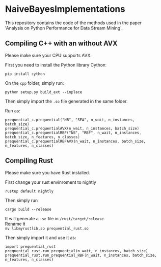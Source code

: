 # NaiveBayesImplementations
This repository contains the code of the methods used in the paper 'Analysis on Python Performance for Data Stream Mining'.

## Compiling C++ with an without AVX
Please make sure your CPU supports AVX.

First you need to install the Python library Cython:  
```
pip install cython
```

On the ```cpp``` folder, simply run:  
```
python setup.py build_ext --inplace
```

Then simply import the ```.so``` file generated in the same folder.

Run as:

```
prequential_c.prequential("NB", "SEA", n_wait, n_instances, batch_size)
prequential_c.prequentialAVX(n_wait, n_instances, batch_size)
prequential_c.prequentialRBF("NB", "RBF", n_wait, n_instances, batch_size, n_features, n_classes)
prequential_c.prequentialRBFAVX(n_wait, n_instances, batch_size, n_features, n_classes)

```

## Compiling Rust
Please make sure you have Rust installed.

First change your rust envinroment to nightly
```
rustup default nightly
```

Then simply run
```
cargo build --release
```

It will generate a ```.so``` file in ```/rust/target/release```  
Rename it  
```mv libmyrustlib.so prequential_rust.so```

Then simply import it and use it as:
```
import prequential_rust
prequential_rust.run_prequential(n_wait, n_instances, batch_size)
prequential_rust.run_prequential_RBF(n_wait, n_instances, batch_size, n_features, n_classes)
```